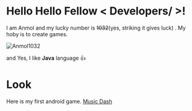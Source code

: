 # Hello Hello Fellow < Developers/ >!
I am Anmol and my lucky number is ~~1032~~(yes, striking it gives luck) .
My hoby is to create games.

![Anmol1032](main.gif)

and Yes, I like **Java** language :+1:

<!---
# Some jokes for you
![Jokes Card](https://readme-jokes.vercel.app/api?theme=random)
--->

# Look
Here is my first android game. [Music Dash](https://github.com/Anmol1032/MusicDash)

<!---
Anmol1032/Anmol1032 is a ✨ special ✨ repository because its `README.md` (this file) appears on your GitHub profile.
You can click the Preview link to take a look at your changes.
--->
